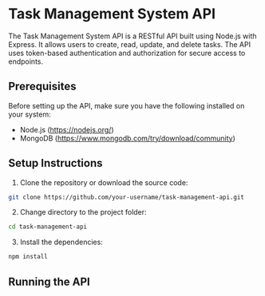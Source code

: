 # Task Management System API

The Task Management System API is a RESTful API built using Node.js with Express. It allows users to create, read, update, and delete tasks. The API uses token-based authentication and authorization for secure access to endpoints.

## Prerequisites

Before setting up the API, make sure you have the following installed on your system:

- Node.js (https://nodejs.org/)
- MongoDB (https://www.mongodb.com/try/download/community)

## Setup Instructions

1. Clone the repository or download the source code:

```bash
git clone https://github.com/your-username/task-management-api.git
```

2. Change directory to the project folder:
```bash
cd task-management-api
```

3. Install the dependencies:
```bash
npm install
```

## Running the API

